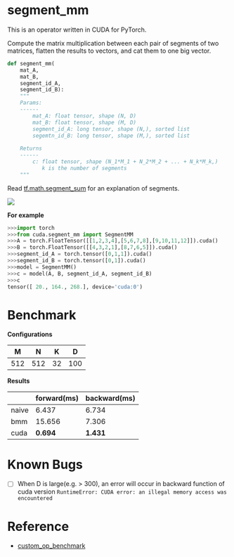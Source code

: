 # segment_mm

This is an operator written in CUDA for PyTorch.

Compute the matrix multiplication between each pair of segments of two matrices, flatten the results to vectors, and cat them to one big vector.

```python
def segment_mm(
    mat_A, 
    mat_B, 
    segment_id_A, 
    segment_id_B):
    """
    Params:
    ------
        mat_A: float tensor, shape (N, D)
        mat_B: float tensor, shape (M, D)
        segment_id_A: long tensor, shape (N,), sorted list 
        segemtn_id_B: long tensor, shape (M,), sorted list
    
    Returns
    ------
        c: float tensor, shape (N_1*M_1 + N_2*M_2 + ... + N_k*M_k,)
           k is the number of segments
    """
```

Read [tf.math.segment_sum](https://www.tensorflow.org/api_docs/python/tf/math/segment_sum) for an explanation of segments.

![](https://s2.ax1x.com/2019/09/19/nL81Ug.png)

**For example**
```python
>>>import torch 
>>>from cuda.segment_mm import SegmentMM
>>>A = torch.FloatTensor([[1,2,3,4],[5,6,7,8],[9,10,11,12]]).cuda()
>>>B = torch.FloatTensor([[4,3,2,1],[8,7,6,5]]).cuda()
>>>segment_id_A = torch.tensor([0,1,1]).cuda()
>>>segment_id_B = torch.tensor([0,1]).cuda()
>>>model = SegmentMM()
>>>c = model(A, B, segment_id_A, segment_id_B)
>>>c
tensor([ 20., 164., 268.], device='cuda:0')
```

# Benchmark

**Configurations**

| M | N | K | D |
| --- | --- | --- | ---- |
|512 |512 |32| 100 |


**Results**

|  | forward(ms) | backward(ms) |
| --- | --- | --- |
| naive|6.437 |6.734 |
| bmm |15.656 |7.306 |
|cuda |**0.694** |**1.431** |

# Known Bugs

- [ ] When D is large(e.g. > 300), an error will occur in backward function of cuda version `RuntimeError: CUDA error: an illegal memory access was encountered`

# Reference 

- [custom_op_benchmark](https://github.com/yzh119/custom_op_benchmark)